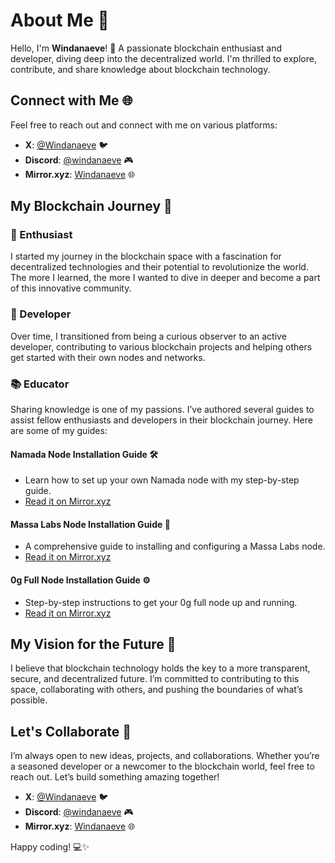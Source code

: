 # About Me 🚀

Hello, I'm **Windanaeve**! 🌟 A passionate blockchain enthusiast and developer, diving deep into the decentralized world. I'm thrilled to explore, contribute, and share knowledge about blockchain technology. 

## Connect with Me 🌐

Feel free to reach out and connect with me on various platforms:

- **X**: [@Windanaeve](https://x.com/Windanaeve) 🐦
- **Discord**: [@windanaeve](https://discordapp.com/users/843804914035720212) 🎮
- **Mirror.xyz**: [Windanaeve](https://mirror.xyz/0x637213F434B7174E9d919E7fdCA82486D1eb5E3E) 🌐

## My Blockchain Journey 🚀

### 🌟 Enthusiast
I started my journey in the blockchain space with a fascination for decentralized technologies and their potential to revolutionize the world. The more I learned, the more I wanted to dive in deeper and become a part of this innovative community.

### 🔧 Developer
Over time, I transitioned from being a curious observer to an active developer, contributing to various blockchain projects and helping others get started with their own nodes and networks.

### 📚 Educator
Sharing knowledge is one of my passions. I’ve authored several guides to assist fellow enthusiasts and developers in their blockchain journey. Here are some of my guides:

#### **Namada Node Installation Guide** 🛠️
- Learn how to set up your own Namada node with my step-by-step guide.
- [Read it on Mirror.xyz](https://mirror.xyz/0x637213F434B7174E9d919E7fdCA82486D1eb5E3E/_FTEMsy6Xli9a-C9Ik9s7YL2shgOqNiHOcQ_wCeBz_Q)

#### **Massa Labs Node Installation Guide** 🔧
- A comprehensive guide to installing and configuring a Massa Labs node.
- [Read it on Mirror.xyz](https://mirror.xyz/0x637213F434B7174E9d919E7fdCA82486D1eb5E3E/QPXtxDGVNeZ18JEgui0ooljWipO6lHIj_3kXeXSMv8c)

#### **0g Full Node Installation Guide** ⚙️
- Step-by-step instructions to get your 0g full node up and running.
- [Read it on Mirror.xyz](https://mirror.xyz/0x637213F434B7174E9d919E7fdCA82486D1eb5E3E/cjyWjjQUXLsrVNWP9xJRt2Ut5007XSmXMOH9zdLSnTQ)

## My Vision for the Future 🔮

I believe that blockchain technology holds the key to a more transparent, secure, and decentralized future. I’m committed to contributing to this space, collaborating with others, and pushing the boundaries of what’s possible.

## Let's Collaborate 🤝

I’m always open to new ideas, projects, and collaborations. Whether you’re a seasoned developer or a newcomer to the blockchain world, feel free to reach out. Let’s build something amazing together!

- **X**: [@Windanaeve](https://x.com/Windanaeve) 🐦
- **Discord**: [@windanaeve](https://discordapp.com/users/843804914035720212) 🎮
- **Mirror.xyz**: [Windanaeve](https://mirror.xyz/0x637213F434B7174E9d919E7fdCA82486D1eb5E3E) 🌐

Happy coding! 💻✨
